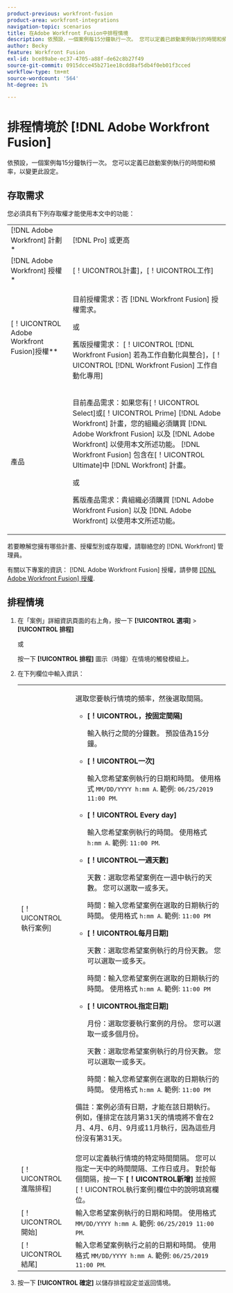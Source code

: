 ```yaml
---
product-previous: workfront-fusion
product-area: workfront-integrations
navigation-topic: scenarios
title: 在Adobe Workfront Fusion中排程情境
description: 依預設，一個案例每15分鐘執行一次。 您可以定義已啟動案例執行的時間和頻率，以變更此設定。
author: Becky
feature: Workfront Fusion
exl-id: bce89abe-ec37-4705-a88f-de62c8b27f49
source-git-commit: 0915dcce45b271ee18cdd8af5db4f0eb01f3cced
workflow-type: tm+mt
source-wordcount: '564'
ht-degree: 1%

---
```


# 排程情境於 [!DNL Adobe Workfront Fusion]

依預設，一個案例每15分鐘執行一次。 您可以定義已啟動案例執行的時間和頻率，以變更此設定。

## 存取需求

您必須具有下列存取權才能使用本文中的功能：

<table style="table-layout:auto">   
 <col> 
 <col> 
 <tbody> 
  <tr> 
    <td role="rowheader">[!DNL Adobe Workfront] 計劃*</td> 
   <td> <p>[!DNL Pro] 或更高</p> </td> 
  </tr> 
  <tr data-mc-conditions=""> 
   <td role="rowheader">[!DNL Adobe Workfront] 授權*</td> 
   <td> <p>[！UICONTROL計畫]，[！UICONTROL工作]</p> </td> 
  </tr> 
  <tr> 
   <td role="rowheader">[！UICONTROL Adobe Workfront Fusion]授權**</td> 
  <td>
   <p>目前授權需求：否 [!DNL Workfront Fusion] 授權需求。</p>
   <p>或</p>
   <p>舊版授權需求： [！UICONTROL [!DNL Workfront Fusion] 若為工作自動化與整合]，[！UICONTROL [!DNL Workfront Fusion] 工作自動化專用]</p>
   </td>    </tr> 
  <tr> 
   <td role="rowheader">產品</td> 
   <td>
   <p>目前產品需求：如果您有[！UICONTROL Select]或[！UICONTROL Prime] [!DNL Adobe Workfront] 計畫，您的組織必須購買 [!DNL Adobe Workfront Fusion] 以及 [!DNL Adobe Workfront] 以使用本文所述功能。 [!DNL Workfront Fusion] 包含在[！UICONTROL Ultimate]中 [!DNL Workfront] 計畫。</p>
   <p>或</p>
   <p>舊版產品需求：貴組織必須購買 [!DNL Adobe Workfront Fusion] 以及 [!DNL Adobe Workfront] 以使用本文所述功能。</p>
   </td> 
  </tr> 
 </tbody> 
</table>

若要瞭解您擁有哪些計畫、授權型別或存取權，請聯絡您的 [!DNL Workfront] 管理員。

有關以下專案的資訊： [!DNL Adobe Workfront Fusion] 授權，請參閱 [[!DNL Adobe Workfront Fusion] 授權](../../workfront-fusion/get-started/license-automation-vs-integration.md).

## 排程情境

1. 在「案例」詳細資訊頁面的右上角，按一下 **[!UICONTROL 選項]** > **[!UICONTROL 排程]**

   或

   按一下 **[!UICONTROL 排程]** 圖示（時鐘）在情境的觸發模組上。

1. 在下列欄位中輸入資訊：

   <table style="table-layout:auto">   
    <col> 
    <col> 
    <tbody> 
     <tr> 
      <td role="rowheader">[！UICONTROL執行案例]</td> 
      <td> <p>選取您要執行情境的頻率，然後選取間隔。</p> 
       <ul> 
        <li> <p><strong>[！UICONTROL，按固定間隔]</strong> </p> <p>輸入執行之間的分鐘數。 預設值為15分鐘。</p> </li> 
        <li> <p><strong>[！UICONTROL一次]</strong> </p> <p>輸入您希望案例執行的日期和時間。 使用格式 <code>MM/DD/YYYY h:mm A</code>. 範例: <code>06/25/2019 11:00 PM</code>.</p> </li> 
        <li> <p><strong>[！UICONTROL Every day]</strong> </p> <p>輸入您希望案例執行的時間。 使用格式 <code>h:mm A</code>. 範例: <code>11:00 PM</code>.</p> </li> 
        <li> <p><strong>[！UICONTROL一週天數]</strong> </p> <p>天數：選取您希望案例在一週中執行的天數。 您可以選取一或多天。</p> <p>時間：輸入您希望案例在選取的日期執行的時間。 使用格式 <code>h:mm A</code>. 範例: <code>11:00 PM</code></p> </li> 
        <li> <p><strong>[！UICONTROL每月日期]</strong> </p> <p>天數：選取您希望案例執行的月份天數。 您可以選取一或多天。</p> <p>時間：輸入您希望案例在選取的日期執行的時間。 使用格式 <code>h:mm A</code>. 範例: <code>11:00 PM</code></p> </li> 
        <li> <p><strong>[！UICONTROL指定日期]</strong> </p> <p>月份：選取您要執行案例的月份。 您可以選取一或多個月份。</p> <p>天數：選取您希望案例執行的月份天數。 您可以選取一或多天。</p> <p>時間：輸入您希望案例在選取的日期執行的時間。 使用格式 <code>h:mm A</code>. 範例: <code>11:00 PM</code></p> </li> 
       </ul> <p>備註：案例必須有日期，才能在該日期執行。 例如，僅排定在該月第31天的情境將不會在2月、4月、6月、9月或11月執行，因為這些月份沒有第31天。</p> </td> 
     </tr> 
     <tr> 
      <td role="rowheader">[！UICONTROL進階排程]</td> 
      <td>您可以定義執行情境的特定時間間隔。 您可以指定一天中的時間間隔、工作日或月。 對於每個間隔，按一下 <strong>[！UICONTROL新增]</strong> 並按照[！UICONTROL執行案例]欄位中的說明填寫欄位。</td> 
     </tr> 
     <tr> 
      <td role="rowheader">[！UICONTROL開始]</td> 
      <td>輸入您希望案例執行的日期和時間。 使用格式 <code>MM/DD/YYYY h:mm A</code>. 範例: <code>06/25/2019 11:00 PM</code>.</td> 
     </tr> 
     <tr> 
      <td role="rowheader">[！UICONTROL結尾]</td> 
      <td>輸入您希望案例執行之前的日期和時間。 使用格式 <code>MM/DD/YYYY h:mm A</code>. 範例: <code>06/25/2019 11:00 PM</code>.</td> 
     </tr> 
    </tbody> 
   </table>

1. 按一下 **[!UICONTROL 確定]** 以儲存排程設定並返回情境。
